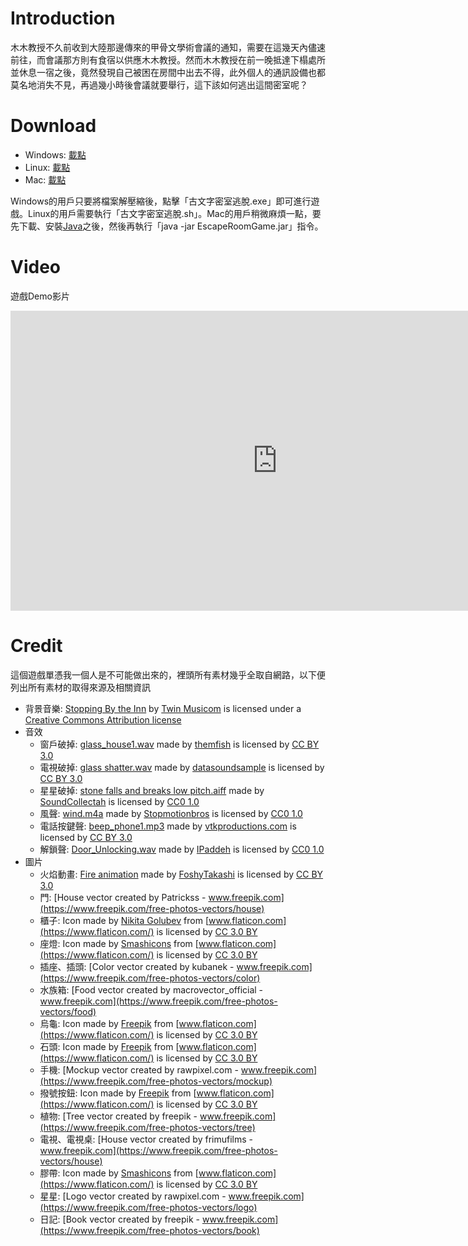 # Introduction
木木教授不久前收到大陸那邊傳來的甲骨文學術會議的通知，需要在這幾天內儘速前往，而會議那方則有食宿以供應木木教授。然而木木教授在前一晚抵達下榻處所並休息一宿之後，竟然發現自己被困在房間中出去不得，此外個人的通訊設備也都莫名地消失不見，再過幾小時後會議就要舉行，這下該如何逃出這間密室呢？

# Download
- Windows: [載點](https://github.com/gotchamana/EscapeRoomGame/releases/download/v1.0/Windows.zip)
- Linux: [載點](https://github.com/gotchamana/EscapeRoomGame/releases/download/v1.0/Linux.zip)
- Mac: [載點](https://github.com/gotchamana/EscapeRoomGame/releases/download/v1.0/Mac.zip)

Windows的用戶只要將檔案解壓縮後，點擊「古文字密室逃脫.exe」即可進行遊戲。Linux的用戶需要執行「古文字密室逃脫.sh」。Mac的用戶稍微麻煩一點，要先下載、安裝[Java](https://www.java.com/zh_TW/)之後，然後再執行「java -jar EscapeRoomGame.jar」指令。

# Video
遊戲Demo影片
<div class="video-wrapper"><iframe width="853" height="480" src="https://www.youtube.com/embed/sD5sO0TCWYM" frameborder="0" allow="accelerometer; autoplay; encrypted-media; gyroscope; picture-in-picture" allowfullscreen></iframe></div>

# Credit
這個遊戲單憑我一個人是不可能做出來的，裡頭所有素材幾乎全取自網路，以下便列出所有素材的取得來源及相關資訊
- 背景音樂: [Stopping By the Inn](http://www.twinmusicom.org/song/298/stopping-by-the-inn) by [Twin Musicom](http://www.twinmusicom.org) is licensed under a [Creative Commons Attribution license](https://creativecommons.org/licenses/by/4.0/)
- 音效
   - 窗戶破掉: [glass_house1.wav](https://freesound.org/people/themfish/sounds/34201/) made by [themfish](https://freesound.org/people/themfish/) is licensed by [CC BY 3.0](https://creativecommons.org/licenses/by/3.0/)
   - 電視破掉: [glass shatter.wav](https://freesound.org/people/datasoundsample/sounds/41348/) made by [datasoundsample](https://freesound.org/people/datasoundsample/) is licensed by [CC BY 3.0](https://creativecommons.org/licenses/by/3.0/)
   - 星星破掉: [stone falls and breaks low pitch.aiff](https://freesound.org/people/SoundCollectah/sounds/109360/) made by [SoundCollectah](https://freesound.org/people/SoundCollectah/) is licensed by [CC0 1.0](https://creativecommons.org/publicdomain/zero/1.0/)
   - 風聲: [wind.m4a](https://freesound.org/people/Stopmotionbros/sounds/438991/) made by [Stopmotionbros](https://freesound.org/people/Stopmotionbros/) is licensed by [CC0 1.0](https://creativecommons.org/publicdomain/zero/1.0/)
   - 電話按鍵聲: [beep_phone1.mp3](https://freesound.org/people/vtkproductions.com/sounds/64085/) made by [vtkproductions.com](https://freesound.org/people/vtkproductions.com/) is licensed by [CC BY 3.0](https://creativecommons.org/licenses/by/3.0/)
   - 解鎖聲: [Door_Unlocking.wav](https://freesound.org/people/IPaddeh/sounds/422852/) made by [IPaddeh](https://freesound.org/people/IPaddeh/) is licensed by [CC0 1.0](https://creativecommons.org/publicdomain/zero/1.0/)
- 圖片
   - 火焰動畫: [Fire animation](https://opengameart.org/content/9-frame-fire-animation-16x-32x-64x) made by [FoshyTakashi](https://opengameart.org/users/foshytakashi) is licensed by [CC BY 3.0](https://creativecommons.org/licenses/by/3.0/deed.en)
   - 門: [House vector created by Patrickss - www.freepik.com](https://www.freepik.com/free-photos-vectors/house)
   - 櫃子: Icon made by [Nikita Golubev](https://www.flaticon.com/authors/nikita-golubev) from [www.flaticon.com](https://www.flaticon.com/) is licensed by [CC 3.0 BY](http://creativecommons.org/licenses/by/3.0/)
   - 座燈: Icon made by [Smashicons](https://www.flaticon.com/authors/smashicons) from [www.flaticon.com](https://www.flaticon.com/) is licensed by [CC 3.0 BY](http://creativecommons.org/licenses/by/3.0/)
   - 插座、插頭: [Color vector created by kubanek - www.freepik.com](https://www.freepik.com/free-photos-vectors/color)
   - 水族箱: [Food vector created by macrovector_official - www.freepik.com](https://www.freepik.com/free-photos-vectors/food)
   - 烏龜: Icon made by [Freepik](https://www.freepik.com/) from [www.flaticon.com](https://www.flaticon.com/) is licensed by [CC 3.0 BY](http://creativecommons.org/licenses/by/3.0/)
   - 石頭: Icon made by [Freepik](https://www.freepik.com/) from [www.flaticon.com](https://www.flaticon.com/) is licensed by [CC 3.0 BY](http://creativecommons.org/licenses/by/3.0/)
   - 手機: [Mockup vector created by rawpixel.com - www.freepik.com](https://www.freepik.com/free-photos-vectors/mockup)
   - 撥號按鈕: Icon made by [Freepik](https://www.freepik.com/) from [www.flaticon.com](https://www.flaticon.com/) is licensed by [CC 3.0 BY](http://creativecommons.org/licenses/by/3.0/)
   - 植物: [Tree vector created by freepik - www.freepik.com](https://www.freepik.com/free-photos-vectors/tree)
   - 電視、電視桌: [House vector created by frimufilms - www.freepik.com](https://www.freepik.com/free-photos-vectors/house)
   - 膠帶: Icon made by [Smashicons](https://www.flaticon.com/authors/smashicons) from [www.flaticon.com](https://www.flaticon.com/) is licensed by [CC 3.0 BY](http://creativecommons.org/licenses/by/3.0/)
   - 星星: [Logo vector created by rawpixel.com - www.freepik.com](https://www.freepik.com/free-photos-vectors/logo)
   - 日記: [Book vector created by freepik - www.freepik.com](https://www.freepik.com/free-photos-vectors/book)
